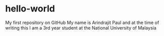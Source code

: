 # hello-world
My first repository on GitHub
My name is Arindrajit Paul and at the time of writing this
I am a 3rd year student at the National University of
Malaysia
